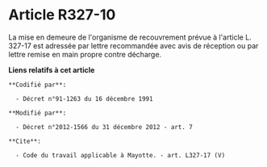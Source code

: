 # Article R327-10

La mise en demeure de l'organisme de recouvrement prévue à l'article L. 327-17 est adressée par lettre recommandée avec avis
de réception ou par lettre remise en main propre contre décharge.

**Liens relatifs à cet article**

	**Codifié par**:

	  - Décret n°91-1263 du 16 décembre 1991

	**Modifié par**:

	  - Décret n°2012-1566 du 31 décembre 2012 - art. 7

	**Cite**:

	  - Code du travail applicable à Mayotte. - art. L327-17 (V)
